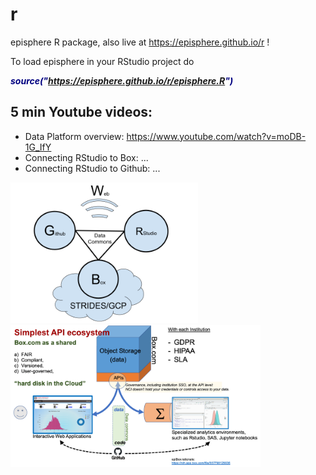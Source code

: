 # r
episphere R package, also live at https://episphere.github.io/r !

To load episphere in your RStudio project do 

<b><i style="backgroundColor:yellow;color:navy"> source("https://episphere.github.io/r/episphere.R") </i></b>

## 5 min Youtube videos:

* Data Platform overview: https://www.youtube.com/watch?v=moDB-1G_IfY
* Connecting RStudio to Box: ...
* Connecting RStudio to Github: ...

<img width=300 src="https://github.com/episphere/r/blob/main/Data%20Platform%20Diagram.png">
<img width=400 src="https://github.com/episphere/r/blob/main/withPictures.png">

